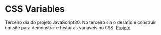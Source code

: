 # CSS Variables
Terceiro dia do projeto JavaScript30. 
No terceiro dia o desafio é construir um site para demonstrar e testar as variáveis no CSS.
<a href="">Projeto</a>
